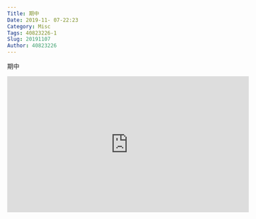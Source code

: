 ```yaml
---
Title: 期中
Date: 2019-11- 07-22:23
Category: Misc
Tags: 40823226-1
Slug: 20191107
Author: 40823226
---
```


期中

<!-- PELICAN_END_SUMMARY -->

<iframe width="560" height="315" src="https://www.youtube.com/embed/9HnjlVn2iO8" frameborder="0" allow="accelerometer; autoplay; encrypted-media; gyroscope; picture-in-picture" allowfullscreen></iframe>
